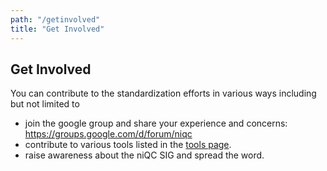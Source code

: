 ```yaml
---
path: "/getinvolved"
title: "Get Involved"
---
```


## Get Involved

You can contribute to the standardization efforts in various ways including but not limited to
 - join the google group and share your experience and concerns: https://groups.google.com/d/forum/niqc
 - contribute to various tools listed in the [tools page](/tools).
 - raise awareness about the niQC SIG and spread the word.
